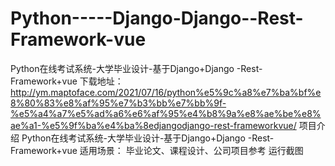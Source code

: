 # Python-----Django-Django--Rest-Framework-vue
Python在线考试系统-大学毕业设计-基于Django+Django -Rest-Framework+vue
下载地址：http://ym.maptoface.com/2021/07/16/python%e5%9c%a8%e7%ba%bf%e8%80%83%e8%af%95%e7%b3%bb%e7%bb%9f-%e5%a4%a7%e5%ad%a6%e6%af%95%e4%b8%9a%e8%ae%be%e8%ae%a1-%e5%9f%ba%e4%ba%8edjangodjango-rest-frameworkvue/
项目介绍
Python在线考试系统-大学毕业设计-基于Django+Django -Rest-Framework+vue
适用场景：
毕业论文、课程设计、公司项目参考
运行截图































